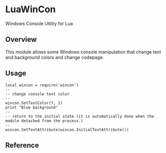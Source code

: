 LuaWinCon
=========

Windows Console Utility for Lua

Overview
--------

This module allows some Windows console manipulation that change text and background colors and change codepage.

Usage
-----

    local wincon = require('wincon')
    --
    -- change console text color
    --
    wincon.SetTextColor(7, 1)
    print "Blue background"
    --
    -- return to the initial state (it is automatically done when the module detached from the process.)
    --
    wincon.SetTextAttribute(wincon.InitialTextAttribute())

Reference
---------
